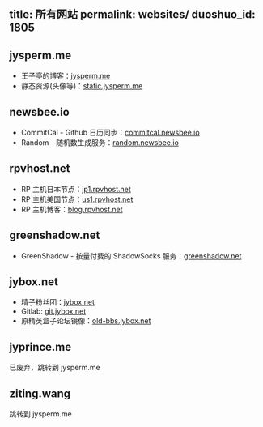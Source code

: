 title: 所有网站
permalink: websites/
duoshuo_id: 1805
---

## jysperm.me

* 王子亭的博客：[jysperm.me](https://jysperm.me)
* 静态资源(头像等)：[static.jysperm.me](http://static.jysperm.me)

## newsbee.io

* CommitCal - Github 日历同步：[commitcal.newsbee.io](https://commitcal.newsbee.io)
* Random - 随机数生成服务：[random.newsbee.io](http://random.newsbee.io)

## rpvhost.net

* RP 主机日本节点：[jp1.rpvhost.net](http://jp1.rpvhost.net)
* RP 主机美国节点：[us1.rpvhost.net](http://us1.rpvhost.net)
* RP 主机博客：[blog.rpvhost.net](http://blog.rpvhost.net)

## greenshadow.net

* GreenShadow - 按量付费的 ShadowSocks 服务：[greenshadow.net](http://greenshadow.net)

## jybox.net

* 精子粉丝团：[jybox.net](https://jybox.net)
* Gitlab: [git.jybox.net](https://git.jybox.net)
* 原精英盒子论坛镜像：[old-bbs.jybox.net](https://old-bbs.jybox.net)

## jyprince.me
已废弃，跳转到 jysperm.me

## ziting.wang
跳转到 jysperm.me

